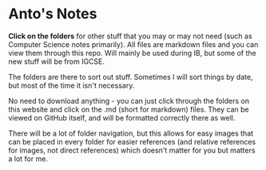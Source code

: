 # Anto's Notes

**Click on the folders** for other stuff that you may or may not need (such as Computer Science notes primarily). All files are markdown files and you can view them through this repo. Will mainly be used during IB, but some of the new stuff will be from IGCSE.

The folders are there to sort out stuff. Sometimes I will sort things by date, but most of the time it isn't necessary.

No need to download anything - you can just click through the folders on this website and click on the .md (short for markdown) files. They can be viewed on GitHub itself, and will be formatted correctly there as well.

There will be a lot of folder navigation, but this allows for easy images that can be placed in every folder for easier references (and relative references for images, not direct references) which doesn't matter for you but matters a lot for me.

